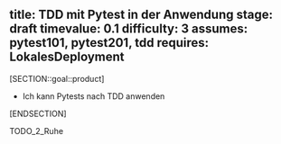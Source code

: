 title: TDD mit Pytest in der Anwendung
stage: draft
timevalue: 0.1
difficulty: 3
assumes: pytest101, pytest201, tdd
requires: LokalesDeployment
---
[SECTION::goal::product]

- Ich kann Pytests nach TDD anwenden

[ENDSECTION]

TODO_2_Ruhe